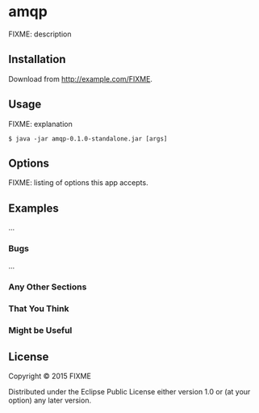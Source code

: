 # amqp

FIXME: description

## Installation

Download from http://example.com/FIXME.

## Usage

FIXME: explanation

    $ java -jar amqp-0.1.0-standalone.jar [args]

## Options

FIXME: listing of options this app accepts.

## Examples

...

### Bugs

...

### Any Other Sections
### That You Think
### Might be Useful

## License

Copyright © 2015 FIXME

Distributed under the Eclipse Public License either version 1.0 or (at
your option) any later version.
